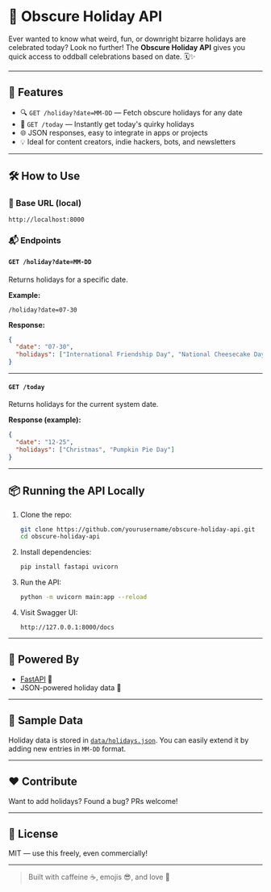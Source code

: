 # 🎉 Obscure Holiday API

Ever wanted to know what weird, fun, or downright bizarre holidays are celebrated today? Look no further! The **Obscure Holiday API** gives you quick access to oddball celebrations based on date. 🗓️✨

---

## 🚀 Features

- 🔍 `GET /holiday?date=MM-DD` — Fetch obscure holidays for any date
- 📅 `GET /today` — Instantly get today's quirky holidays
- 🌐 JSON responses, easy to integrate in apps or projects
- 💡 Ideal for content creators, indie hackers, bots, and newsletters

---

## 🛠️ How to Use

### 🔗 Base URL (local)
```
http://localhost:8000
```

### 📬 Endpoints

#### `GET /holiday?date=MM-DD`
Returns holidays for a specific date.

**Example:**
```
/holiday?date=07-30
```

**Response:**
```json
{
  "date": "07-30",
  "holidays": ["International Friendship Day", "National Cheesecake Day"]
}
```

---

#### `GET /today`
Returns holidays for the current system date.

**Response (example):**
```json
{
  "date": "12-25",
  "holidays": ["Christmas", "Pumpkin Pie Day"]
}
```

---

## 📦 Running the API Locally

1. Clone the repo:
   ```bash
   git clone https://github.com/yourusername/obscure-holiday-api.git
   cd obscure-holiday-api
   ```

2. Install dependencies:
   ```bash
   pip install fastapi uvicorn
   ```

3. Run the API:
   ```bash
   python -m uvicorn main:app --reload
   ```

4. Visit Swagger UI:
   ```
   http://127.0.0.1:8000/docs
   ```

---

## 🧠 Powered By

- [FastAPI](https://fastapi.tiangolo.com/) 🚀
- JSON-powered holiday data 📂

---

## 📅 Sample Data

Holiday data is stored in [`data/holidays.json`](./data/holidays.json). You can easily extend it by adding new entries in `MM-DD` format.

---

## ❤️ Contribute

Want to add holidays? Found a bug? PRs welcome!

---

## 📃 License

MIT — use this freely, even commercially!

---

> Built with caffeine ☕, emojis 😎, and love 💖
